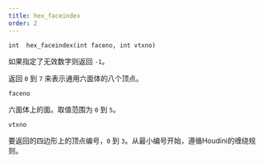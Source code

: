 ```yaml
---
title: hex_faceindex
order: 2
---
```

`int  hex_faceindex(int faceno, int vtxno)`

如果指定了无效数字则返回 `-1`。

返回 `0` 到 `7` 来表示通用六面体的八个顶点。

`faceno`

六面体上的面。取值范围为 `0` 到 `5`。

`vtxno`

要返回的四边形上的顶点编号，`0` 到 `3`。从最小编号开始，遵循Houdini的缠绕规则。
